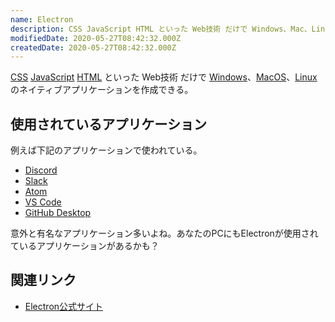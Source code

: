 ```yaml
---
name: Electron
description: CSS JavaScript HTML といった Web技術 だけで Windows、Mac、Linux のネイティブアプリケーションを作成できる。
modifiedDate: 2020-05-27T08:42:32.000Z
createdDate: 2020-05-27T08:42:32.000Z
---
```


[CSS](/tags/css) [JavaScript](/tags/javascript) [HTML](/tags/html) といった Web技術 だけで [Windows](/tags/windows)、[MacOS](/tags/macos)、[Linux](/tags/linux) のネイティブアプリケーションを作成できる。

## 使用されているアプリケーション

例えば下記のアプリケーションで使われている。

- [Discord](/tags/discord)
- [Slack](/tags/slack)
- [Atom](/tags/atom)
- [VS Code](/tags/visual-studio-code)
- [GitHub Desktop](/tags/github-desktop)

意外と有名なアプリケーション多いよね。あなたのPCにもElectronが使用されているアプリケーションがあるかも？

## 関連リンク

- [Electron公式サイト](https://www.electronjs.org/)
